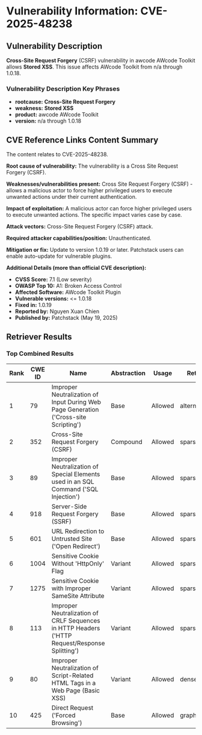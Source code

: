 # Vulnerability Information: CVE-2025-48238

## Vulnerability Description
**Cross-Site Request Forgery** (CSRF) vulnerability in awcode AWcode Toolkit allows **Stored XSS**. This issue affects AWcode Toolkit from n/a through 1.0.18.

### Vulnerability Description Key Phrases
- **rootcause:** **Cross-Site Request Forgery**
- **weakness:** **Stored XSS**
- **product:** awcode AWcode Toolkit
- **version:** n/a through 1.0.18

## CVE Reference Links Content Summary
The content relates to CVE-2025-48238.

**Root cause of vulnerability:**
The vulnerability is a Cross Site Request Forgery (CSRF).

**Weaknesses/vulnerabilities present:**
Cross Site Request Forgery (CSRF) - allows a malicious actor to force higher privileged users to execute unwanted actions under their current authentication.

**Impact of exploitation:**
A malicious actor can force higher privileged users to execute unwanted actions. The specific impact varies case by case.

**Attack vectors:**
Cross-Site Request Forgery (CSRF) attack.

**Required attacker capabilities/position:**
Unauthenticated.

**Mitigation or fix:**
Update to version 1.0.19 or later. Patchstack users can enable auto-update for vulnerable plugins.

**Additional Details (more than official CVE description):**
*   **CVSS Score:** 7.1 (Low severity)
*   **OWASP Top 10:** A1: Broken Access Control
*   **Affected Software:** AWcode Toolkit Plugin
*   **Vulnerable versions:** <= 1.0.18
*   **Fixed in:** 1.0.19
*   **Reported by:** Nguyen Xuan Chien
*   **Published by:** Patchstack (May 19, 2025)

## Retriever Results

### Top Combined Results

| Rank | CWE ID | Name | Abstraction | Usage  | Retrievers | Individual Scores |
|------|--------|------|-------------|-------|------------|-------------------|
| 1 | 79 | Improper Neutralization of Input During Web Page Generation ('Cross-site Scripting') | Base | Allowed | alternate_terms | 0.800 |
| 2 | 352 | Cross-Site Request Forgery (CSRF) | Compound | Allowed | sparse | 0.230 |
| 3 | 89 | Improper Neutralization of Special Elements used in an SQL Command ('SQL Injection') | Base | Allowed | sparse | 0.189 |
| 4 | 918 | Server-Side Request Forgery (SSRF) | Base | Allowed | sparse | 0.182 |
| 5 | 601 | URL Redirection to Untrusted Site ('Open Redirect') | Base | Allowed | sparse | 0.166 |
| 6 | 1004 | Sensitive Cookie Without 'HttpOnly' Flag | Variant | Allowed | sparse | 0.165 |
| 7 | 1275 | Sensitive Cookie with Improper SameSite Attribute | Variant | Allowed | sparse | 0.151 |
| 8 | 113 | Improper Neutralization of CRLF Sequences in HTTP Headers ('HTTP Request/Response Splitting') | Variant | Allowed | sparse | 0.150 |
| 9 | 80 | Improper Neutralization of Script-Related HTML Tags in a Web Page (Basic XSS) | Variant | Allowed | dense | 0.618 |
| 10 | 425 | Direct Request ('Forced Browsing') | Base | Allowed | graph | 0.002 |

